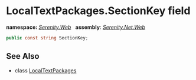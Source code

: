 # LocalTextPackages.SectionKey field
**namespace:** *[Serenity.Web](../../README.md#serenity.web-namespace)*   **assembly**: *[Serenity.Net.Web](../../README.md)*

```csharp
public const string SectionKey;
```

## See Also

* class [LocalTextPackages](../LocalTextPackages.md)